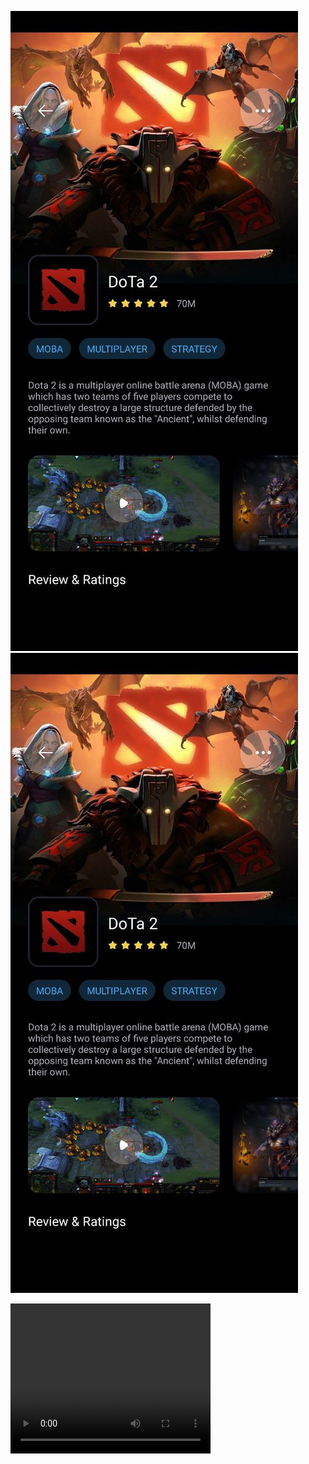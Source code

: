 ![screenshot](data/screenshot1.jpg)
![screenshot](data/screenshot1.jpg)

<video width="320" height="240" controls>
  <source src="data/demo.mp4" type="video/mp4">
Your browser does not support the video tag.
</video>
